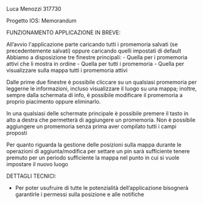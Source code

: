 Luca Menozzi 317730

Progetto IOS: Memorandum

FUNZIONAMENTO APPLICAZIONE IN BREVE:

All’avvio l'applicazione parte caricando tutti i promemoria salvati (se precedentemente salvati) oppure caricando quelli impostati di default
Abbiamo a disposizione tre finestre principali:
    - Quella per i promemoria attivi che li mostra in ordine
    - Quella per tutti i promemoria
    - Quella per visualizzare sulla mappa tutti i promemoria attivi

Dalle prime due finestre è possibile cliccare su un qualsiasi promemoria per leggerne le informazioni, incluso visualizzare il luogo su una mappa; inoltre, sempre dalla schermata di info, è possibile modificare il promemoria a proprio piacimento oppure eliminarlo.

In una qualsiasi delle schermate principale è possibile premere il tasto in alto a destra che permetterà di aggiungere un promemoria. Non è possibile aggiungere un promemoria senza prima aver compilato tutti i campi proposti

Per quanto riguarda la gestione delle posizioni sulla mappa durante le operazioni di aggiunta/modifica per settare un pin sarà sufficiente tenere premuto per un periodo sufficiente la mappa nel punto in cui si vuole impostare il nuovo luogo

DETTAGLI TECNICI:
- Per poter usufruire di tutte le potenzialità dell’applicazione bisognerà garantirle i permessi sulla posizione e alle notifiche




